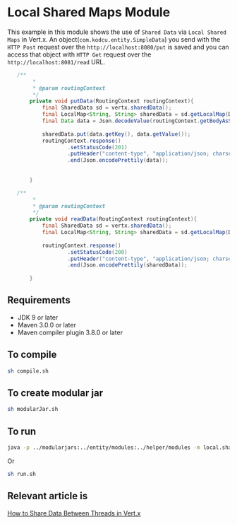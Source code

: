 # Local Shared Maps Module

This example in this module shows the use of `Shared Data` via `Local Shared Maps` in Vert.x. An object(`com.kodcu.entity.SimpleData`) you send with the `HTTP Post` request over the `http://localhost:8080/put` is saved and you can access that object with `HTTP Get` request over the `http://localhost:8081/read` URL.
                                                 
```java
   /**
        *
        * @param routingContext
        */
       private void putData(RoutingContext routingContext){
           final SharedData sd = vertx.sharedData();
           final LocalMap<String, String> sharedData = sd.getLocalMap(DEFAULT_LOCAL_MAP_NAME);
           final Data data = Json.decodeValue(routingContext.getBodyAsString(), Data.class);
   
           sharedData.put(data.getKey(), data.getValue());
           routingContext.response()
                   .setStatusCode(201)
                   .putHeader("content-type", "application/json; charset=utf-8")
                   .end(Json.encodePrettily(data));
   
   
       }
```

```java
   /**
        *
        * @param routingContext
        */
       private void readData(RoutingContext routingContext){
           final SharedData sd = vertx.sharedData();
           final LocalMap<String, String> sharedData = sd.getLocalMap(DEFAULT_LOCAL_MAP_NAME);
   
           routingContext.response()
                   .setStatusCode(200)
                   .putHeader("content-type", "application/json; charset=utf-8")
                   .end(Json.encodePrettily(sharedData));
   
       }
```

## Requirements
* JDK 9 or later
* Maven 3.0.0 or later
* Maven compiler plugin 3.8.0 or later

## To compile
```bash
sh compile.sh
```

## To create modular jar
```bash
sh modularJar.sh
```

## To run
```bash
java -p ../modularjars:../entity/modules:../helper/modules -m local.shared.maps
```
Or

```bash
sh run.sh
```

## Relevant article is
[How to Share Data Between Threads in Vert.x](https://medium.com/@hakdogan/how-to-share-data-between-threads-in-vert-x-afdf26dcc684)